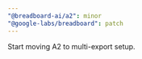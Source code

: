 ```yaml
---
"@breadboard-ai/a2": minor
"@google-labs/breadboard": patch
---
```


Start moving A2 to multi-export setup.
